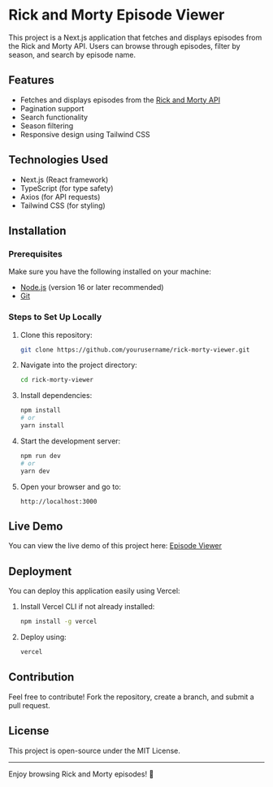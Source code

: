 # Rick and Morty Episode Viewer

This project is a Next.js application that fetches and displays episodes from the Rick and Morty API. Users can browse through episodes, filter by season, and search by episode name.

## Features
- Fetches and displays episodes from the [Rick and Morty API](https://rickandmortyapi.com/api/episode)
- Pagination support
- Search functionality
- Season filtering
- Responsive design using Tailwind CSS

## Technologies Used
- Next.js (React framework)
- TypeScript (for type safety)
- Axios (for API requests)
- Tailwind CSS (for styling)

## Installation

### Prerequisites
Make sure you have the following installed on your machine:
- [Node.js](https://nodejs.org/) (version 16 or later recommended)
- [Git](https://git-scm.com/)

### Steps to Set Up Locally

1. Clone this repository:
   ```sh
   git clone https://github.com/yourusername/rick-morty-viewer.git
   ```
2. Navigate into the project directory:
   ```sh
   cd rick-morty-viewer
   ```
3. Install dependencies:
   ```sh
   npm install
   # or
   yarn install
   ```
4. Start the development server:
   ```sh
   npm run dev
   # or
   yarn dev
   ```
5. Open your browser and go to:
   ```
   http://localhost:3000
   ```
## Live Demo
You can view the live demo of this project here: [Episode Viewer](https://netpipo-frontend.vercel.app/)
## Deployment
You can deploy this application easily using Vercel:
1. Install Vercel CLI if not already installed:
   ```sh
   npm install -g vercel
   ```
2. Deploy using:
   ```sh
   vercel
   ```

## Contribution
Feel free to contribute! Fork the repository, create a branch, and submit a pull request.

## License
This project is open-source under the MIT License.

---

Enjoy browsing Rick and Morty episodes! 🚀

